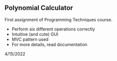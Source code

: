 ## Polynomial Calculator
First assignment of Programming Techniques course.
  - Perform six different operations correctly
  - Intuitive (and cute) GUI
  - MVC pattern used
  - For more details, read documentation

4/15/2022
